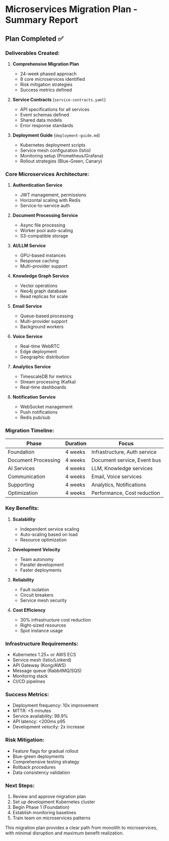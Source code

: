# Microservices Migration Plan - Summary Report

## Plan Completed ✅

### Deliverables Created:

1. **Comprehensive Migration Plan** 
   - 24-week phased approach
   - 8 core microservices identified
   - Risk mitigation strategies
   - Success metrics defined

2. **Service Contracts** (`service-contracts.yaml`)
   - API specifications for all services
   - Event schemas defined
   - Shared data models
   - Error response standards

3. **Deployment Guide** (`deployment-guide.md`)
   - Kubernetes deployment scripts
   - Service mesh configuration (Istio)
   - Monitoring setup (Prometheus/Grafana)
   - Rollout strategies (Blue-Green, Canary)

### Core Microservices Architecture:

1. **Authentication Service**
   - JWT management, permissions
   - Horizontal scaling with Redis
   - Service-to-service auth

2. **Document Processing Service**
   - Async file processing
   - Worker pool auto-scaling
   - S3-compatible storage

3. **AI/LLM Service**
   - GPU-based instances
   - Response caching
   - Multi-provider support

4. **Knowledge Graph Service**
   - Vector operations
   - Neo4j graph database
   - Read replicas for scale

5. **Email Service**
   - Queue-based processing
   - Multi-provider support
   - Background workers

6. **Voice Service**
   - Real-time WebRTC
   - Edge deployment
   - Geographic distribution

7. **Analytics Service**
   - TimescaleDB for metrics
   - Stream processing (Kafka)
   - Real-time dashboards

8. **Notification Service**
   - WebSocket management
   - Push notifications
   - Redis pub/sub

### Migration Timeline:

| Phase | Duration | Focus |
|-------|----------|-------|
| Foundation | 4 weeks | Infrastructure, Auth service |
| Document Processing | 4 weeks | Document service, Event bus |
| AI Services | 4 weeks | LLM, Knowledge services |
| Communication | 4 weeks | Email, Voice services |
| Supporting | 4 weeks | Analytics, Notifications |
| Optimization | 4 weeks | Performance, Cost reduction |

### Key Benefits:

1. **Scalability**
   - Independent service scaling
   - Auto-scaling based on load
   - Resource optimization

2. **Development Velocity**
   - Team autonomy
   - Parallel development
   - Faster deployments

3. **Reliability**
   - Fault isolation
   - Circuit breakers
   - Service mesh security

4. **Cost Efficiency**
   - 30% infrastructure cost reduction
   - Right-sized resources
   - Spot instance usage

### Infrastructure Requirements:

- Kubernetes 1.25+ or AWS ECS
- Service mesh (Istio/Linkerd)
- API Gateway (Kong/AWS)
- Message queue (RabbitMQ/SQS)
- Monitoring stack
- CI/CD pipelines

### Success Metrics:

- Deployment frequency: 10x improvement
- MTTR: <5 minutes
- Service availability: 99.9%
- API latency: <200ms p95
- Development velocity: 2x increase

### Risk Mitigation:

- Feature flags for gradual rollout
- Blue-green deployments
- Comprehensive testing strategy
- Rollback procedures
- Data consistency validation

### Next Steps:

1. Review and approve migration plan
2. Set up development Kubernetes cluster
3. Begin Phase 1 (Foundation)
4. Establish monitoring baselines
5. Train team on microservices patterns

This migration plan provides a clear path from monolith to microservices, with minimal disruption and maximum benefit realization.